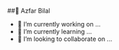 ##🚀 Azfar Bilal
- 🔭 I’m currently working on ...
- 🌱 I’m currently learning ...
- 👯 I’m looking to collaborate on ...
<!--
**azfar122/Azfar122** is a ✨ _special_ ✨ repository because its `README.md` (this file) appears on your GitHub profile.

Here are some ideas to get you started:

- 🔭 I’m currently working on ...
- 🌱 I’m currently learning ...
- 👯 I’m looking to collaborate on ...
- 🤔 I’m looking for help with ...
- 💬 Ask me about ...
- 📫 How to reach me: ...
- 😄 Pronouns: ...
- ⚡ Fun fact: ...
-->
